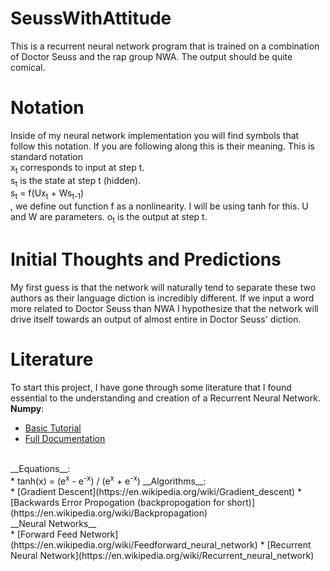 # SeussWithAttitude
This is a recurrent neural network program that is trained on a combination of Doctor Seuss and the rap group NWA.  The output should be quite comical.

# Notation
Inside of my neural network implementation you will find symbols that follow this notation.  If you are following along this is their meaning.  This is standard notation</br>
x<sub>t</sub> corresponds to input at step t.</br>
s<sub>t</sub> is the state at step t (hidden).</br>
s<sub>t</sub> = f(Ux<sub>t</sub> + Ws<sub>t-1</sub>)</br>, we define out function f as a nonlinearity.  I will be using tanh for this.  U and W are parameters.
o<sub>t</sub> is the output at step t.

# Initial Thoughts and Predictions
My first guess is that the network will naturally tend to separate these two authors as their language diction is incredibly different.  If we input a word more related to Doctor Seuss than NWA I hypothesize that the network will drive itself towards an output of almost entire in Doctor Seuss' diction.

# Literature
To start this project, I have gone through some literature that I found essential to the understanding and creation of a Recurrent Neural Network.</br>
__Numpy__:</br>
* [Basic Tutorial](https://docs.scipy.org/doc/numpy-dev/user/quickstart.html)
* [Full Documentation](https://docs.scipy.org/doc/numpy-1.11.0/reference/)
</br>
__Equations__:</br>
* tanh(x) = (e<sup>x</sup> - e<sup>-x</sup>) / (e<sup>x</sup> + e<sup>-x</sup>)
__Algorithms__:</br>
* [Gradient Descent](https://en.wikipedia.org/wiki/Gradient_descent)
* [Backwards Error Propogation (backpropogation for short)](https://en.wikipedia.org/wiki/Backpropagation)
</br>
__Neural Networks__</br>
* [Forward Feed Network](https://en.wikipedia.org/wiki/Feedforward_neural_network)
* [Recurrent Neural Network](https://en.wikipedia.org/wiki/Recurrent_neural_network)
